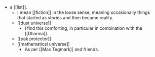 - a [[list]].
  - I mean [[fiction]] in the loose sense, meaning occasionally things that started as stories and then became reality.
  - [[dust universe]]
    - I find this comforting, in particular in combination with the [[Dharma]].
  - [[pak protector]]
  - [[mathematical universe]]
    - As per [[Max Tegmark]] and friends.